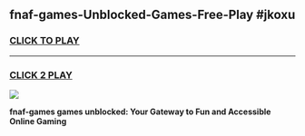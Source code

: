 
## fnaf-games-Unblocked-Games-Free-Play #jkoxu
<h3>
<a href="https://us.freeplayer.one?title=fnaf-games&ref=9M">CLICK TO PLAY</a></h3>
<hr>

<h3>
<a href="https://us.freeplayer.one?title=fnaf-games&ref=9M">CLICK 2 PLAY</a>
  
</h3>

<a href="https://us.freeplayer.one?title=fnaf-games&ref=9M"><img src="https://clearcache.store/games.png"></a>


**fnaf-games games unblocked: Your Gateway to Fun and Accessible Online Gaming**
